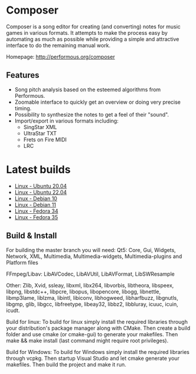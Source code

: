 Composer
========

Composer is a song editor for creating (and converting) notes for music games in various formats. It attempts to make the process easy by automating as much as possible while providing a simple and attractive interface to do the remaining manual work.

Homepage: http://performous.org/composer

Features
--------

* Song pitch analysis based on the esteemed algorithms from Performous.
* Zoomable interface to quickly get an overview or doing very precise timing.
* Possibility to synthesize the notes to get a feel of their "sound".
* Import/export in various formats including:
	- SingStar XML
	- UltraStar TXT
	- Frets on Fire MIDI
	- LRC

Latest builds
==========
- [Linux - Ubuntu 20.04](https://nightly.link/performous/composer/workflows/build_and_release/master/Composer-latest-ubuntu_20.04.deb.zip)
- [Linux - Ubuntu 22.04](https://nightly.link/performous/composer/workflows/build_and_release/master/Composer-latest-ubuntu_22.04.deb.zip)
- [Linux - Debian 10](https://nightly.link/performous/composer/workflows/build_and_release/master/Composer-latest-debian_10.deb.zip)
- [Linux - Debian 11](https://nightly.link/performous/composer/workflows/build_and_release/master/Composer-latest-debian_11.deb.zip)
- [Linux - Fedora 34](https://nightly.link/performous/composer/workflows/build_and_release/master/Composer-latest-fedora_34.rpm.zip)
- [Linux - Fedora 35](https://nightly.link/performous/composer/workflows/build_and_release/master/Composer-latest-fedora_35.rpm.zip)

Build & Install
--------

For building the master branch you will need:
Qt5:
Core, Gui, Widgets, Network, XML, Multimedia, Multimedia-widgets, Multimedia-plugins and Platform files

FFmpeg/Libav:
LibAVCodec, LibAVUtil, LibAVFormat, LibSWResample

Other:
Zlib, Xvid, ssleay, libxml, libx264, libvorbis, libtheora, libspeex, libpng, libstdc++, libpcre,
libopus, libopencore, libogg, libnettle, libmp3lame, liblzma, libintl, libiconv, libhogweed, libharfbuzz, libgnutls, libgmp, glib, libgcc, libfreetype, libeay32, libbz2, libbluray, icuuc, icuin, icudt.

Build for linux:
To build for linux simply install the required libraries through your distribution's package manager along with CMake. Then create a build folder and use cmake (or cmake-gui) to generate your makefiles. Then make && make install (last command might require root privileges).

Build for Windows:
To build for Windows simply install the required libraries through vcpkg. Then startup Visual Studio and let cmake generate your makefiles. Then build the project and make it run.

